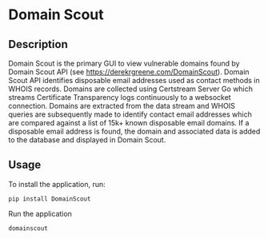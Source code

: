 # Domain Scout 

## Description

Domain Scout is the primary GUI to view vulnerable domains found by Domain Scout API (see https://derekrgreene.com/DomainScout).
Domain Scout API identifies disposable email addresses used as contact methods in WHOIS records. Domains are collected using Certstream Server Go which streams Certificate Transparency logs continuously to a websocket connection. Domains are extracted from the data stream and WHOIS queries are subsequently made to identify contact email addresses which are compared against a list of 15k+ known disposable email domains. If a disposable email address is found, the domain and associated data is added to the database and displayed in Domain Scout.

## Usage

To install the application, run:

`pip install DomainScout`

Run the application

`domainscout`
